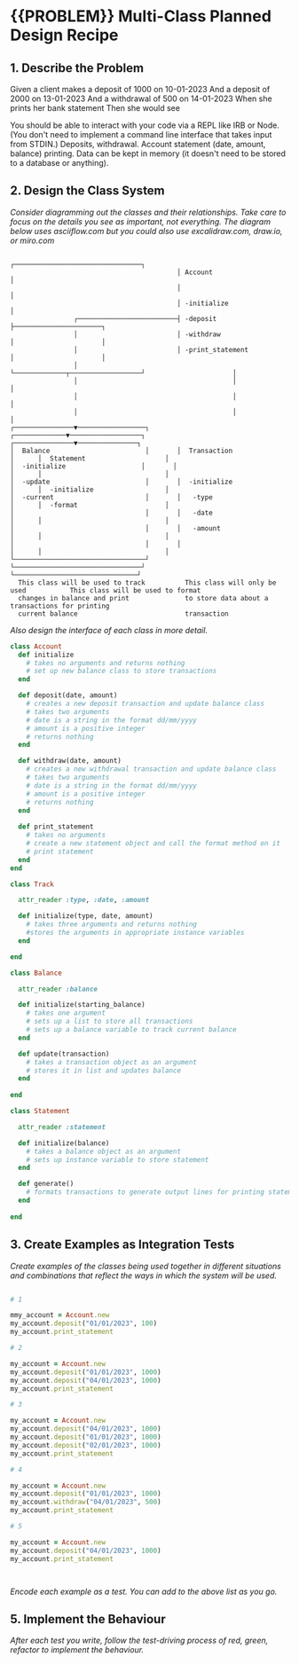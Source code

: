 # {{PROBLEM}} Multi-Class Planned Design Recipe

## 1. Describe the Problem

Given a client makes a deposit of 1000 on 10-01-2023
And a deposit of 2000 on 13-01-2023
And a withdrawal of 500 on 14-01-2023
When she prints her bank statement
Then she would see

You should be able to interact with your code via a REPL like IRB or Node. (You don't need to implement a command line interface that takes input from STDIN.)
Deposits, withdrawal.
Account statement (date, amount, balance) printing.
Data can be kept in memory (it doesn't need to be stored to a database or anything).

## 2. Design the Class System

_Consider diagramming out the classes and their relationships. Take care to
focus on the details you see as important, not everything. The diagram below
uses asciiflow.com but you could also use excalidraw.com, draw.io, or miro.com_

```
                                          ┌────────────────────────────────┐
                                          │ Account                        │
                                          │                                │
                                          │ -initialize                    │
                ┌─────────────────────────┤ -deposit                       ├──────────────────────┐
                │                         │ -withdraw                      │                      │
                │                         │ -print_statement               │                      │
                │                         └─────────────┬──────────────────┘                      │
                │                                       │                                         │
                │                                       │                                         │
                │                                       │                                         │
┌───────────────▼─────────────────┐       ┌─────────────▼──────────────────┐      ┌───────────────▼───────────────┐
│  Balance                        │       │  Transaction                   │      │  Statement                    │
│  -initialize                   │       │                                │      │                               │
│  -update                        │       │  -initialize                   │      │  -initialize                  │
│  -current                       │       │   -type                        │      │  -format                      │
│                                 │       │   -date                        │      │                               │
│                                 │       │   -amount                      │      │                               │
│                                 │       │                                │      │                               │
└─────────────────────────────────┘       └────────────────────────────────┘      └───────────────────────────────┘
  This class will be used to track          This class will only be used           This class will be used to format
  changes in balance and print              to store data about a                  transactions for printing
  current balance                           transaction
```

_Also design the interface of each class in more detail._

```ruby
class Account
  def initialize
    # takes no arguments and returns nothing
    # set up new balance class to store transactions
  end

  def deposit(date, amount)
    # creates a new deposit transaction and update balance class
    # takes two arguments
    # date is a string in the format dd/mm/yyyy
    # amount is a positive integer
    # returns nothing
  end

  def withdraw(date, amount)
    # creates a new withdrawal transaction and update balance class
    # takes two arguments
    # date is a string in the format dd/mm/yyyy
    # amount is a positive integer
    # returns nothing
  end
  
  def print_statement
    # takes no arguments
    # create a new statement object and call the format method on it
    # print statement
  end
end

class Track

  attr_reader :type, :date, :amount

  def initialize(type, date, amount)
    # takes three arguments and returns nothing
    #stores the arguments in appropriate instance variables
  end

end

class Balance

  attr_reader :balance

  def initialize(starting_balance)
    # takes one argument
    # sets up a list to store all transactions
    # sets up a balance variable to track current balance
  end

  def update(transaction)
    # takes a transaction object as an argument
    # stores it in list and updates balance
  end
  
end

class Statement

  attr_reader :statement

  def initialize(balance)
    # takes a balance object as an argument
    # sets up instance variable to store statement
  end

  def generate()
    # formats transactions to generate output lines for printing statement
  end
  
end
```

## 3. Create Examples as Integration Tests

_Create examples of the classes being used together in different situations and
combinations that reflect the ways in which the system will be used._

```ruby

# 1

mmy_account = Account.new
my_account.deposit("01/01/2023", 100)
my_account.print_statement

# 2

my_account = Account.new
my_account.deposit("01/01/2023", 1000)
my_account.deposit("04/01/2023", 1000)
my_account.print_statement

# 3

my_account = Account.new
my_account.deposit("04/01/2023", 1000)
my_account.deposit("01/01/2023", 1000)
my_account.deposit("02/01/2023", 1000)
my_account.print_statement

# 4

my_account = Account.new
my_account.deposit("01/01/2023", 1000)
my_account.withdraw("04/01/2023", 500)
my_account.print_statement

# 5

my_account = Account.new
my_account.deposit("04/01/2023", 1000)
my_account.print_statement




```


_Encode each example as a test. You can add to the above list as you go._

## 5. Implement the Behaviour

_After each test you write, follow the test-driving process of red, green,
refactor to implement the behaviour._